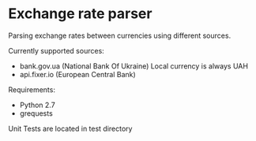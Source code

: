 # Exchange rate parser 
Parsing exchange rates between currencies using different sources.

Currently supported sources:
* bank.gov.ua (National Bank Of Ukraine) Local currency is always UAH
* api.fixer.io (European Central Bank)

Requirements:
* Python 2.7
* grequests

Unit Tests are located in test directory

